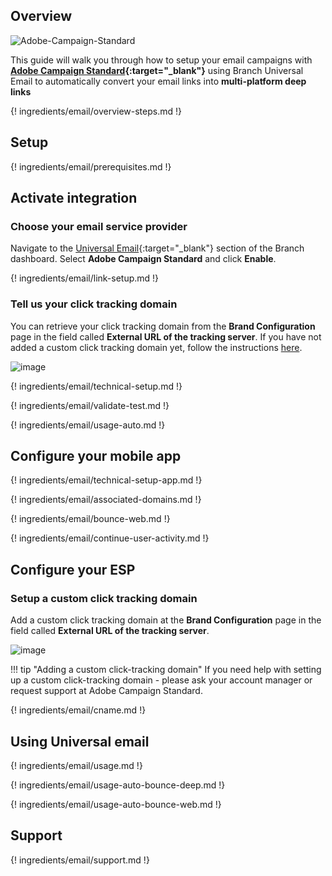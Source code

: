 ## Overview

![Adobe-Campaign-Standard](/_assets/img/pages/email/adobe-campaign-standard/adobe-campaign-standard.png)

This guide will walk you through how to setup your email campaigns with **[Adobe Campaign Standard](https://www.adobe.com/marketing-cloud/campaign.html){:target="\_blank"}** using Branch Universal Email to automatically convert your email links into **multi-platform deep links**

{! ingredients/email/overview-steps.md !}

## Setup

{! ingredients/email/prerequisites.md !}

## Activate integration

### Choose your email service provider

Navigate to the [Universal Email](https://dashboard.branch.io/email){:target="\_blank"} section of the Branch dashboard. Select **Adobe Campaign Standard** and click **Enable**.

{! ingredients/email/link-setup.md !}

### Tell us your click tracking domain

You can retrieve your click tracking domain from the **Brand Configuration** page in the field called **External URL of the tracking server**. If you have not added a custom click tracking domain yet, follow the instructions [here](#setup-a-custom-click-tracking-domain).

![image](/_assets/img/pages/email/adobe-campaign-standard/setup-config.png)

{! ingredients/email/technical-setup.md !}

{! ingredients/email/validate-test.md !}

{! ingredients/email/usage-auto.md !}

## Configure your mobile app

{! ingredients/email/technical-setup-app.md !}

{! ingredients/email/associated-domains.md !}

{! ingredients/email/bounce-web.md !}

{! ingredients/email/continue-user-activity.md !}

## Configure your ESP

### Setup a custom click tracking domain

Add a custom click tracking domain at the **Brand Configuration** page in the field called **External URL of the tracking server**.

![image](/_assets/img/pages/email/adobe-campaign-standard/create-domain.png)

!!! tip "Adding a custom click-tracking domain"
    If you need help with setting up a custom click-tracking domain - please ask your account manager or request support at Adobe Campaign Standard.

{! ingredients/email/cname.md !}

## Using Universal email

{! ingredients/email/usage.md !}

{! ingredients/email/usage-auto-bounce-deep.md !}

{! ingredients/email/usage-auto-bounce-web.md !}

## Support

{! ingredients/email/support.md !}
